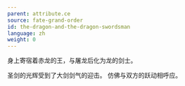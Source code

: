 ```yaml
---
parent: attribute.ce
source: fate-grand-order
id: the-dragon-and-the-dragon-swordsman
language: zh
weight: 0
---
```


身上寄宿着赤龙的王，与屠龙后化为龙的剑士。

圣剑的光辉受到了大剑剑气的迎击。
仿佛与双方的跃动相呼应。
